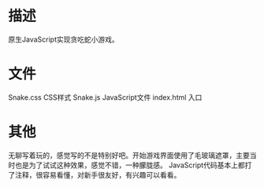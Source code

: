 # 描述
原生JavaScript实现贪吃蛇小游戏。
# 文件
Snake.css CSS样式
Snake.js JavaScript文件
index.html 入口
# 其他
无聊写着玩的，感觉写的不是特别好吧。开始游戏界面使用了毛玻璃遮罩，主要当时也是为了试试这种效果，感觉不错，一种朦胧感。
JavaScript代码基本上都打了注释，很容易看懂，对新手很友好，有兴趣可以看看。
